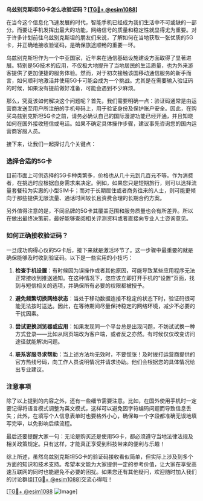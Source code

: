 **乌兹别克斯坦5G卡怎么收验证码？[[TG💪+ @esim1088](https://t.me/s/esim1088)]**

在当今这个信息化飞速发展的时代，智能手机已经成为我们生活中不可或缺的一部分。而要让手机发挥出最大的功能，网络信号的质量和稳定性就显得尤为重要。对于许多计划前往乌兹别克斯坦的朋友们来说，了解如何在当地获取一张优质的5G卡，并正确地接收验证码，是确保旅途顺畅的重要一环。

乌兹别克斯坦作为一个中亚国家，近年来在通信基础设施建设方面取得了显著进展。特别是5G技术的应用，不仅极大地提升了当地居民的生活质量，也为外来游客提供了更加便捷的服务体验。然而，对于初次接触该国移动通信服务的新手而言，如何顺利地激活并使用5G卡可能会成为一个挑战。尤其是在需要输入验证码的时候，如果没有提前做好准备，可能会遇到不少麻烦。

那么，究竟该如何解决这个问题呢？首先，我们需要明确一点：验证码通常是由运营商发送至用户所注册的手机号码上，用于验证身份及保护账户安全。因此，在购买乌兹别克斯坦5G卡之前，请务必确认自己的国际漫游功能已经开通，并且知晓如何在国外接收短信或电话。如果不确定具体操作步骤，建议事先咨询您的国内运营商客服人员。

接下来，让我们一起探讨几个关键点：

### 选择合适的5G卡

目前市面上可供选择的5G卡种类繁多，价格也从几十元到几百元不等。作为消费者，在挑选时应根据自身需求来决定。例如，如果您只是短期旅行，则可以选择流量套餐较为实惠的小型SIM卡；而对于长期居住或者商务往来的人士，则可能更倾向于那些提供无限流量、通话时间较长且资费合理的长期合约方案。

另外值得注意的是，不同品牌的5G卡其覆盖范围和服务质量也会有所差异。所以在做出最终决策前，最好能够查阅相关评测资料或者直接向专业人士咨询意见。

### 如何正确接收验证码？

一旦成功购得心仪的5G卡后，接下来就是激活环节了。这一步骤中最重要的就是确保能够及时收到验证码。以下是一些实用的小技巧：

1. **检查手机设置**：有时候因为误操作或者其他原因，可能导致某些应用程序无法正常接收到推送通知。在这种情况下，您应该立即打开手机的“设置”页面，找到与短信相关的选项，并确保所有必要的权限都被授予。
   
2. **避免频繁切换网络状态**：当处于移动数据连接不稳定的状态下时，验证码很可能无法按时送达。因此，在等待期间尽量保持稳定的网络环境，减少不必要的干扰因素。

3. **尝试更换浏览器或应用**：如果发现同一个平台总是出现问题，不妨试试换一种方式登录——比如从网页端改为客户端，或者反之亦然。有时候仅仅改变访问途径就能解决问题。

4. **联系客服寻求帮助**：当上述方法均无效时，不要慌张！及时拨打运营商提供的官方热线号码，向工作人员说明情况并请求协助。他们会根据您的具体情况给出专业建议。

### 注意事项

除了以上提到的内容之外，还有一些细节需要注意。比如，在国外使用手机时一定要记得将语言模式调整为英文模式，这样可以避免因字符编码问题而导致信息丢失；此外，在填写个人信息表单时也要格外小心，确保每一个字段都准确无误地填写完毕，以免影响后续流程。

最后还要提醒大家一句：无论是购买还是使用5G卡，都必须遵守当地法律法规及相关政策规定。只有这样，才能真正享受到科技带来的便利与乐趣！

综上所述，虽然乌兹别克斯坦5G卡的验证码接收看似简单，但实际上涉及到多个方面的知识和技术支持。希望本文能为大家提供一定的参考价值，让大家在享受高速互联网的同时也能避免不必要的困扰。如果您还有其他疑问，欢迎随时加入我们的讨论群组[[TG💪+ @esim1088](https://t.me/s/esim1088)]交流心得哦！

[[TG💪+ @esim1088](https://t.me/s/esim1088) ![Image](https://i.postimg.cc/4NQfJmqS/Snipaste-2025-05-13-00-14-12.png)]